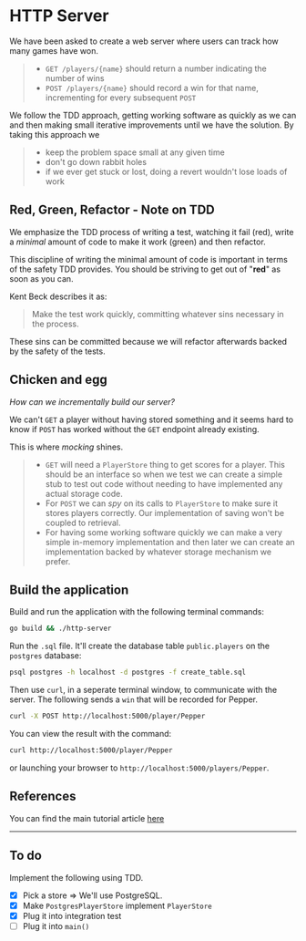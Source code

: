 # HTTP Server

We have been asked to create a web server where users can track how many games have won.

>- `GET /players/{name}` should return a number indicating the number of wins
>- `POST /players/{name}` should record a win for that name, incrementing for every subsequent `POST`

We follow the TDD approach, getting working software as quickly as we can and then making small iterative improvements until we have the solution. By taking this approach we

>- keep the problem space small at any given time
>- don't go down rabbit holes
>- if we ever get stuck or lost, doing a revert wouldn't lose loads of work

## Red, Green, Refactor - Note on TDD

We emphasize the TDD process of writing a test, watching it fail (red), write a *minimal* amount of code to make it work (green) and then refactor.

This discipline of writing the minimal amount of code is important in terms of the safety TDD provides. You should be striving to get out of "**red**" as soon as you can.

Kent Beck describes it as:

> Make the test work quickly, committing whatever sins necessary in the process.

These sins can be committed because we will refactor afterwards backed by the safety of the tests.

## Chicken and egg

*How can we incrementally build our server?*

We can't `GET` a player without having stored something and it seems hard to know if `POST` has worked without the `GET` endpoint already existing.

This is where *mocking* shines.

>- `GET` will need a `PlayerStore` thing to get scores for a player. This should be an interface so when we test we can create a simple stub to test out code without needing to have implemented any actual storage code.
>- For `POST` we can *spy* on its calls to `PlayerStore` to make sure it stores players correctly. Our implementation of saving won't be coupled to retrieval.
>- For having some working software quickly we can make a very simple in-memory implementation and then later we can create an implementation backed by whatever storage mechanism we prefer.

## Build the application

Build and run the application with the following terminal commands:

```bash
go build && ./http-server
```

Run the `.sql` file. It'll create the database table `public.players` on the `postgres` database:
```bash
psql postgres -h localhost -d postgres -f create_table.sql
```

Then use `curl`, in a seperate terminal window, to communicate with the server.
The following sends a `win` that will be recorded for Pepper.

```bash
curl -X POST http://localhost:5000/player/Pepper
```

You can view the result with the command:
```bash
curl http://localhost:5000/player/Pepper
```

or launching your browser to `http://localhost:5000/players/Pepper`.

## References
You can find the main tutorial article [here](https://quii.gitbook.io/learn-go-with-tests/build-an-application/http-server)

***

## To do

Implement the following using TDD.

- [x] Pick a store => We'll use PostgreSQL.
- [x] Make `PostgresPlayerStore` implement `PlayerStore`
- [x] Plug it into integration test
- [ ] Plug it into `main()`
